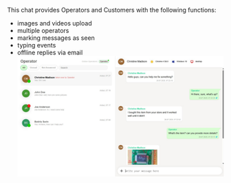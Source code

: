 This chat provides Operators and Customers with the following functions:
- images and videos upload
- multiple operators
- marking messages as seen
- typing events
- offline replies via email
  <img src='https://raw.githubusercontent.com/sorinbotirla/powerchat/refs/heads/main/screenshots/operator-chat.jpg' />
